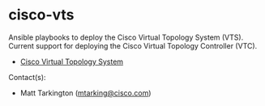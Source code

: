 # cisco-vts
Ansible playbooks to deploy the Cisco Virtual Topology System (VTS). Current support for deploying the Cisco Virtual Topology Controller (VTC).

* [Cisco Virtual Topology System](http://www.cisco.com/c/en/us/products/cloud-systems-management/virtual-topology-system/index.html)

Contact(s):
* Matt Tarkington (mtarking@cisco.com)
